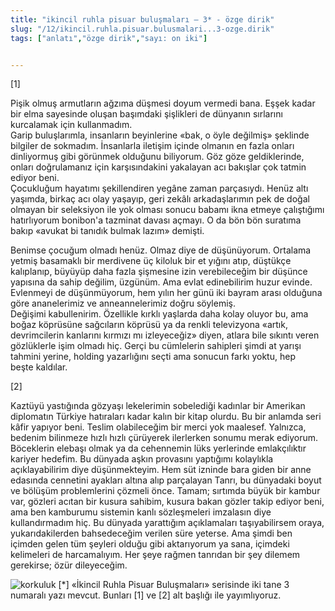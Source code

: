 ```yaml
---
title: "ikincil ruhla pisuar buluşmaları – 3* - özge dirik"
slug: "/12/ikincil.ruhla.pisuar.bulusmalari...3-ozge.dirik"
tags: ["anlatı","özge dirik","sayı: on iki"]


---
```

[1]

Pişik olmuş armutların ağzıma düşmesi doyum vermedi bana. Eşşek kadar
bir elma sayesinde oluşan başımdaki şişlikleri de dünyanın sırlarını
kurcalamak için kullanmadım.\
Garip buluşlarımla, insanların beyinlerine «bak, o öyle değilmiş»
şeklinde bilgiler de sokmadım. İnsanlarla iletişim içinde olmanın en
fazla onları dinliyormuş gibi görünmek olduğunu biliyorum. Göz göze
geldiklerinde, onları doğrulamanız için karşısındakini yakalayan acı
bakışlar çok tatmin ediyor beni.\
Çocukluğum hayatımı şekillendiren yegâne zaman parçasıydı. Henüz altı
yaşımda, birkaç acı olay yaşayıp, geri zekâlı arkadaşlarımın pek de
doğal olmayan bir seleksiyon ile yok olması sonucu babamı ikna etmeye
çalıştığımı hatırlıyorum bonibon'a tazminat davası açmayı. O da bön bön
suratıma bakıp «avukat bi tanıdık bulmak lazım» demişti.

Benimse çocuğum olmadı henüz. Olmaz diye de düşünüyorum. Ortalama yetmiş
basamaklı bir merdivene üç kiloluk bir et yığını atıp, düştükçe
kalıplanıp, büyüyüp daha fazla şişmesine izin verebileceğim bir düşünce
yapısına da sahip değilim, üzgünüm. Ama evlat edinebilirim huzur
evinde.\
Evlenmeyi de düşünmüyorum, hem yılın her günü iki bayram arası olduğuna
göre ananelerimiz ve anneannelerimiz doğru söylemiş.\
Değişimi kabullenirim. Özellikle kırklı yaşlarda daha kolay oluyor bu,
ama boğaz köprüsüne sağcıların köprüsü ya da renkli televizyona «artık,
devrimcilerin kanlarını kırmızı mı izleyeceğiz» diyen, atlara bile
sıkıntı veren gözlüklerle işim olmadı hiç. Gerçi bu cümlelerin sahipleri
şimdi at yarışı tahmini yerine, holding yazarlığını seçti ama sonucun
farkı yoktu, hep beşte kaldılar.

[2]

Kaztüyü yastığında gözyaşı lekelerimin sobelediği kadınlar bir Amerikan
diplomatın Türkiye hatıraları kadar kalın bir kitap olurdu. Bu bir
anlamda seri kâfir yapıyor beni. Teslim olabileceğim bir merci yok
maalesef. Yalnızca, bedenim bilinmeze hızlı hızlı çürüyerek ilerlerken
sonumu merak ediyorum. Böceklerin elebaşı olmak ya da cehennemin lüks
yerlerinde emlakçılıktır kariyer hedefim. Bu dünyada aşkın provasını
yaptığımı kolaylıkla açıklayabilirim diye düşünmekteyim. Hem süt izninde
bara giden bir anne edasında cennetini ayakları altına alıp parçalayan
Tanrı, bu dünyadaki boyut ve bölüşüm problemlerini çözmeli önce. Tamam;
sırtımda büyük bir kambur var, gözleri acıtan bir kusura sahibim, kusura
bakan gözler takip ediyor beni, ama ben kamburumu sistemin kanlı
sözleşmeleri imzalasın diye kullandırmadım hiç. Bu dünyada yarattığım
açıklamaları taşıyabilirsem oraya, yukarıdakilerden bahsedeceğim verilen
süre yeterse. Ama şimdi ben içimden gelen tüm şeyleri olduğu gibi
aktarıyorum ya sana, içimdeki kelimeleri de harcamalıyım. Her şeye
rağmen tanrıdan bir şey dilemem gerekirse; özür dileyeceğim.

![korkuluk](/img/ky12_08.jpg)
\[\*\] «İkincil Ruhla Pisuar Buluşmaları» serisinde iki tane 3 numaralı
yazı mevcut. Bunları [1] ve [2] alt başlığı ile yayımlıyoruz.
